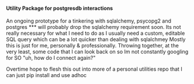 #### Utility Package for postgresdb interactions

An ongoing prototype for a tinkering with sqlalchemy, psycopg2 and postgres
*** will probably drop the sqlalchemy requirement soon. Its not really necessary for what I need to do as I usually need a custom, editable SQL query which can be a lot quicker than dealing with sqlalchmey
Mostly this is just for me, personally & professionally. Throwing together, at the very least, some code that I can look back on so Im not constantly googling for SO "uh, how do I connect again?"

Overtime hope to flesh this out into more of a personal utilities repo that I can just pip install and use adhoc
